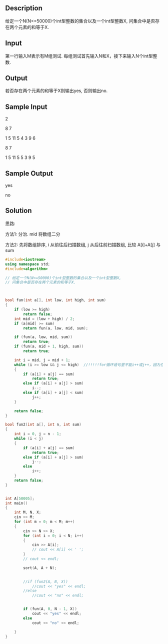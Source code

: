 ## Description
给定一个N(N<=50000)个int型整数的集合以及一个int型整数X, 问集合中是否存在两个元素的和等于X.

## Input
第一行输入M表示有M组测试. 每组测试首先输入N和X，接下来输入N个int型整数.

## Output
若否存在两个元素的和等于X则输出yes, 否则输出no.

## Sample Input
2

8 7 

1 5 11 5 4 3 9 6

8 7 

1 5 11 5 5 3 9 5

## Sample Output
yes

no

## Solution
思路: 

方法1: 分治. mid 将数组二分

方法2: 先将数组排序, i 从前往后扫描数组, j 从后往前扫描数组, 比较 A[i]+A[j] 与 sum


```c++
#include<iostream>
using namespace std;
#include<algorithm>

// 给定一个N(N<=50000)个int型整数的集合以及一个int型整数X, 
// 问集合中是否存在两个元素的和等于X.



bool fun(int a[], int low, int high, int sum)
{
	if (low >= high)
		return false;
	int mid = (low + high) / 2;
	if (a[mid] >= sum)
		return fun(a, low, mid, sum);

	if (fun(a, low, mid, sum))
		return true;
	if (fun(a, mid + 1, high, sum))
		return true;

	int i = mid, j = mid + 1;
	while (i >= low && j <= high)  //!!!!!for循环语句里不能i++或j++，因为在循环体里已经加了
	{
		if (a[i] + a[j] == sum)
			return true;
		else if (a[i] + a[j] > sum)
			i--;
		else if (a[i] + a[j] < sum)
			j++;
	}

	return false;
}

bool fun2(int a[], int n, int sum)
{
	int i = 0, j = n - 1;
	while (i < j)
	{
		if (a[i] + a[j] == sum)
			return true;
		else if (a[i] + a[j] > sum)
			j--;
		else
			i++;
	}
	return false;
}


int A[50005];
int main()
{
	int M, N, X;
	cin >> M;
	for (int m = 0; m < M; m++)
	{
		cin >> N >> X;
		for (int i = 0; i < N; i++)
		{
			cin >> A[i];
			// cout << A[i] << ' ';
		}
		// cout << endl;

		sort(A, A + N);

		
		//if (fun2(A, N, X))
			//cout << "yes" << endl;
		//else
			//cout << "no" << endl;


		if (fun(A, 0, N - 1, X))
			cout << "yes" << endl;
		else
			cout << "no" << endl;

	}
}
```
